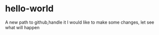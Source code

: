 # hello-world
A new path to github,handle it
I would like to make some changes, let see what will happen
